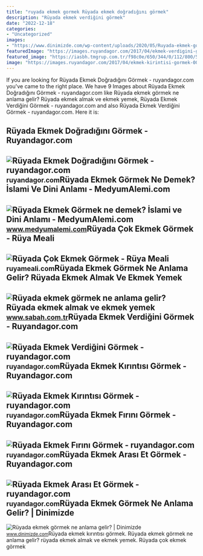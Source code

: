 ```yaml
---
title: "ruyada ekmek gormek Rüyada ekmek doğradığını görmek"
description: "Rüyada ekmek verdiğini görmek"
date: "2022-12-18"
categories:
- "Uncategorized"
images:
- "https://www.dinimizde.com/wp-content/uploads/2020/05/Ruyada-ekmek-gormek-ne-anlama-gelır-702x336.jpg"
featuredImage: "https://images.ruyandagor.com/2017/04/ekmek-verdigini-gormek-2114.jpg"
featured_image: "https://iasbh.tmgrup.com.tr/f98c0e/650/344/0/112/800/532?u=https://isbh.tmgrup.com.tr/sbh/2020/02/23/ruyada-ekmek-gormek-ne-anlama-gelir-ruyada-ekmek-almak-ve-ekmek-yemek-1582446632101.jpg"
image: "https://images.ruyandagor.com/2017/04/ekmek-kirintisi-gormek-0037.jpg"
---
```


If you are looking for Rüyada Ekmek Doğradığını Görmek - ruyandagor.com you've came to the right place. We have 9 Images about Rüyada Ekmek Doğradığını Görmek - ruyandagor.com like Rüyada ekmek görmek ne anlama gelir? Rüyada ekmek almak ve ekmek yemek, Rüyada Ekmek Verdiğini Görmek - ruyandagor.com and also Rüyada Ekmek Verdiğini Görmek - ruyandagor.com. Here it is:

Rüyada Ekmek Doğradığını Görmek - Ruyandagor.com
------------------------------------------------

 ![Rüyada Ekmek Doğradığını Görmek - ruyandagor.com](https://images.ruyandagor.com/2017/04/ekmek-dogradigini-gormek-1943.jpg) <small>ruyandagor.com</small>Rüyada Ekmek Görmek Ne Demek? İslami Ve Dini Anlamı - MedyumAlemi.com
---------------------------------------------------------------------

 ![Rüyada Ekmek Görmek ne demek? İslami ve Dini Anlamı - MedyumAlemi.com](https://www.medyumalemi.com/images/haberler/facebook_resim/2018/12/ruyada_ekmek_gormek.png) <small>www.medyumalemi.com</small>Rüyada Çok Ekmek Görmek - Rüya Meali
------------------------------------

 ![Rüyada Çok Ekmek Görmek - Rüya Meali](http://ruyameali.com/wp-content/uploads/2017/07/ruyada-cok-ekmek-gormek-810x540.jpg) <small>ruyameali.com</small>Rüyada Ekmek Görmek Ne Anlama Gelir? Rüyada Ekmek Almak Ve Ekmek Yemek
----------------------------------------------------------------------

 ![Rüyada ekmek görmek ne anlama gelir? Rüyada ekmek almak ve ekmek yemek](https://iasbh.tmgrup.com.tr/f98c0e/650/344/0/112/800/532?u=https://isbh.tmgrup.com.tr/sbh/2020/02/23/ruyada-ekmek-gormek-ne-anlama-gelir-ruyada-ekmek-almak-ve-ekmek-yemek-1582446632101.jpg) <small>www.sabah.com.tr</small>Rüyada Ekmek Verdiğini Görmek - Ruyandagor.com
----------------------------------------------

 ![Rüyada Ekmek Verdiğini Görmek - ruyandagor.com](https://images.ruyandagor.com/2017/04/ekmek-verdigini-gormek-2114.jpg) <small>ruyandagor.com</small>Rüyada Ekmek Kırıntısı Görmek - Ruyandagor.com
----------------------------------------------

 ![Rüyada Ekmek Kırıntısı Görmek - ruyandagor.com](https://images.ruyandagor.com/2017/04/ekmek-kirintisi-gormek-0037.jpg) <small>ruyandagor.com</small>Rüyada Ekmek Fırını Görmek - Ruyandagor.com
-------------------------------------------

 ![Rüyada Ekmek Fırını Görmek - ruyandagor.com](https://images.ruyandagor.com/2017/04/ekmek-firini-gormek-2317.jpg) <small>ruyandagor.com</small>Rüyada Ekmek Arası Et Görmek - Ruyandagor.com
---------------------------------------------

 ![Rüyada Ekmek Arası Et Görmek - ruyandagor.com](https://images.ruyandagor.com/2017/04/ekmek-arasi-et-gormek-0204.jpg) <small>ruyandagor.com</small>Rüyada Ekmek Görmek Ne Anlama Gelir? | Dinimizde
------------------------------------------------

 ![Rüyada ekmek görmek ne anlama gelir? | Dinimizde](https://www.dinimizde.com/wp-content/uploads/2020/05/Ruyada-ekmek-gormek-ne-anlama-gelır-702x336.jpg) <small>www.dinimizde.com</small>Rüyada ekmek kırıntısı görmek. Rüyada ekmek görmek ne anlama gelir? rüyada ekmek almak ve ekmek yemek. Rüyada çok ekmek görmek
